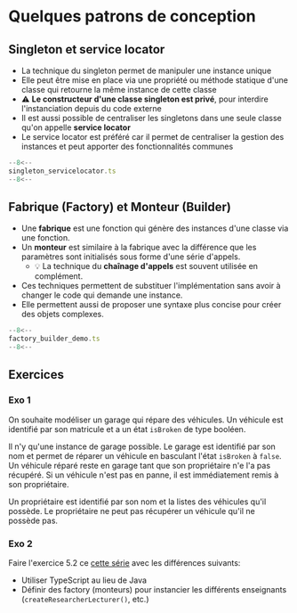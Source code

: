 # Quelques patrons de conception

## Singleton et service locator

-   La technique du singleton permet de manipuler une instance unique
-   Elle peut être mise en place via une propriété ou méthode statique d'une classe qui retourne la même instance de cette classe
-   :warning: **Le constructeur d'une classe singleton est privé**, pour interdire l'instanciation depuis du code externe
-   Il est aussi possible de centraliser les singletons dans une seule classe qu'on appelle **service locator**
-   Le service locator est préféré car il permet de centraliser la gestion des instances et peut apporter des fonctionnalités communes

```ts title="Propriétés"
--8<--
singleton_servicelocator.ts
--8<--
```

## Fabrique (Factory) et Monteur (Builder)

-   Une **fabrique** est une fonction qui génère des instances d'une classe via une fonction.
-   Un **monteur** est similaire à la fabrique avec la différence que les paramètres sont initialisés sous forme d'une série d'appels.
    -   :bulb: La technique du **chaînage d'appels** est souvent utilisée en complément.
-   Ces techniques permettent de substituer l'implémentation sans avoir à changer le code qui demande une instance.
-   Elle permettent aussi de proposer une syntaxe plus concise pour créer des objets complexes.

```ts title="Fabrique et monteur"
--8<--
factory_builder_demo.ts
--8<--
```

## Exercices

### Exo 1

On souhaite modéliser un garage qui répare des véhicules.
Un véhicule est identifié par son matricule et a un état `isBroken` de type booléen.

Il n'y qu'une instance de garage possible.
Le garage est identifié par son nom et permet de réparer un véhicule en basculant l'état `isBroken` à `false`.
Un véhicule réparé reste en garage tant que son propriétaire n'e l'a pas récupéré.
Si un véhicule n'est pas en panne, il est immédiatement remis à son propriétaire.

Un propriétaire est identifié par son nom et la listes des véhicules qu'il possède.
Le propriétaire ne peut pas récupérer un véhicule qu'il ne possède pas.

### Exo 2

Faire l'exercice 5.2 ce [cette série](https://home.mis.u-picardie.fr/~furst/docs/exercicesPOO.pdf) avec les différences suivants:

-   Utiliser TypeScript au lieu de Java
-   Définir des factory (monteurs) pour instancier les différents enseignants (`createResearcherLecturer()`, etc.)
